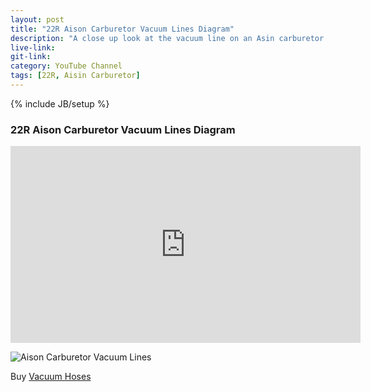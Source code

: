 ```yaml
---
layout: post
title: "22R Aison Carburetor Vacuum Lines Diagram"
description: "A close up look at the vacuum line on an Asin carburetor from a 22R engine."
live-link: 
git-link: 
category: YouTube Channel
tags: [22R, Aisin Carburetor]
---
```

{% include JB/setup %}

### 22R Aison Carburetor Vacuum Lines Diagram

<iframe width="560" height="315" src="https://www.youtube.com/embed/9omRz4x0oHI" frameborder="0" allow="accelerometer; autoplay; encrypted-media; gyroscope; picture-in-picture" allowfullscreen></iframe>

![Aison Carburetor Vacuum Lines](http://isaacdozier.com/assets/themes/img/22r_vacuum.jpg)

Buy [Vacuum Hoses](https://www.lceperformance.com/22RE-Silicone-Vacuum-Hose-Kit-Black-p/1072442.htm)